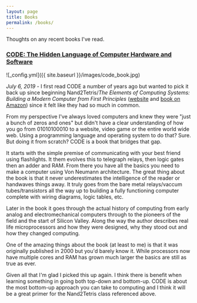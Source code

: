 ```yaml
---
layout: page
title: Books
permalink: /books/
---
```


Thoughts on any recent books I've read.


### [CODE: The Hidden Language of Computer Hardware and Software](https://read.amazon.com/kp/embed?asin=B00JDMPOK2&preview=newtab&linkCode=kpe&ref_=cm_sw_r_kb_dp_o7tiDbA7NK11D)

![_config.yml]({{ site.baseurl }}/images/code_book.jpg)

*July 6, 2019* - I first read CODE a number of years ago but wanted to pick it back up since beginning
Nand2Tetris/*The Elements of Computing Systems: Building a Modern Computer 
from First Principles* ([website](https://www.nand2tetris.org/) and [book on Amazon](https://www.amazon.com/Elements-Computing-Systems-Building-Principles/dp/0262640686/ref=ed_oe_p)) since it felt like they had so much in common.

From my perspective I've always loved computers and knew they were "just a bunch of zeros and ones" but didn't have a
clear understanding of how you go from 01010100010 to a website, video game or the entire world wide web.  Using a programming language
and operating system to do that? Sure.  But doing it from scratch?  CODE is a book that bridges that gap.

It starts with the simple premise of communicating with your best friend using flashlights. It them evolves this to telegraph relays, then logic gates then an adder and RAM.  From there you have all the basics you need to make a computer using Von Neumann architecture.  The great thing about the book is that it never underestimates the intelligence of the reader or handwaves things away.  It truly goes from the bare metal relays/vaccum tubes/transistors all the way up
to building a fully functioning computer complete with wiring diagrams, logic tables, etc.

Later in the book it goes through the actual history of computing from early analog and electromechanical computers through to the pioneers
of the field and the start of Silicon Valley.  Along the way the author describes real life microprocessors and how they were designed, why they stood out and
how they changed computing.

One of the amazing things about the book (at least to me) is that it was originally published in 2000 but you'd barely know it. While processors now
have multiple cores and RAM has grown much larger the basics are still as true as ever.

Given all that I'm glad I picked this up again.  I think there is benefit when learning something in going both top-down and bottom-up.  CODE is about the most bottom-up approach you can take to computing and I think it will be a great primer for the Nand2Tetris class referenced above.